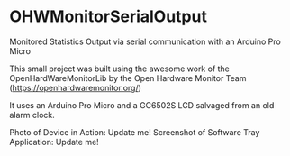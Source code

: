 # OHWMonitorSerialOutput
Monitored Statistics Output via serial communication with an Arduino Pro Micro

This small project was built using the awesome work of the OpenHardWareMonitorLib by the Open Hardware Monitor Team (https://openhardwaremonitor.org/)

It uses an Arduino Pro Micro and a GC6502S LCD salvaged from an old alarm clock.

Photo of Device in Action:
Update me!
Screenshot of Software Tray Application:
Update me!
